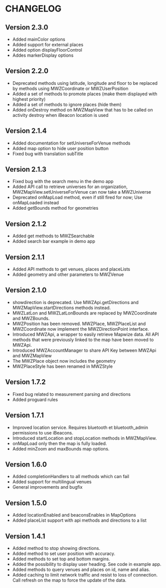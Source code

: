 # CHANGELOG

## Version 2.3.0

- Added mainColor options
- Added support for external places
- Added option displayFloorControl
- Addes markerDisplay options

## Version 2.2.0

- Deprecated methods using latitude, longitude and floor to be replaced by methods using MWZCoordinate or MWZUserPosition
- Added a set of methods to promote places (make them displayed with highest priority)
- Added a set of methods to ignore places (hide them)
- Added onDestroy method on MWZMapView that has to be called on activity destroy when iBeacon location is used

## Version 2.1.4

- Added documentation for setUniverseForVenue methods
- Added map option to hide user position button
- Fixed bug with translation subTitle

## Version 2.1.3

- Fixed bug with the search menu in the demo app
- Added API call to retrieve universes for an organization, MWZMapView.setUniverseForVenue can now take a MWZUniverse 
- Deprecated onMapLoad method, even if still fired for now; Use onMapLoaded instead 
- Added getBounds method for geometries

## Version 2.1.2

- Added get methods to MWZSearchable
- Added search bar example in demo app

## Version 2.1.1

- Added API methods to get venues, places and placeLists
- Added geometry and other parameters to MWZVenue

## Version 2.1.0

- showdirection is deprecated. Use MWZApi.getDirections and MWZMapView.startDirections methods instead.
- MWZLatLon and MWZLatLonBounds are replaced by MWZCoordinate and MWZBounds.
- MWZPosition has been removed. MWZPlace, MWZPlaceList and MWZCoordinate now implement the MWZDirectionPoint interface.
- Introduced MWZApi, a wrapper to easily retrieve Mapwize data. All API methods that were previously linked to the map have been moved to MWZApi.
- Introduced MWZAccountManager to share API Key between MWZApi and MWZMapView
- The MWZPlace object now includes the geometry
- MWZPlaceStyle has been renamed in MWZStyle

## Version 1.7.2

- Fixed bug related to measurement parsing and directions
- Added proguard rules

## Version 1.7.1

- Improved location service. Requires bluetooth et bluetooth_admin permissions to use iBeacons.
- Introduced startLocation and stopLocation methods in MWZMapView.
- onMapLoad only then the map is fully loaded.
- Added minZoom and maxBounds map options.

## Version 1.6.0

- Added completionHandlers to all methods which can fail
- Added support for multilingual venues
- General improvements and bugfix

## Version 1.5.0

- Added locationEnabled and beaconsEnables in MapOptions
- Added placeList support with api methods and directions to a list

## Version 1.4.1

- Added method to stop showing directions.
- Added method to set user position with accuracy.
- Added methods to set top and bottom margins.
- Added the possibility to display user heading. See code in example app.
- Added methods to query venues and places on id, name and alias.
- Added caching to limit network traffic and resist to loss of connection. Call refresh on the map to force the update of the data.

